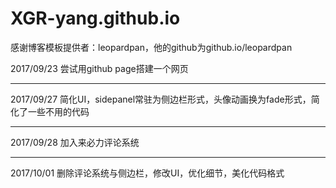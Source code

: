 # XGR-yang.github.io
感谢博客模板提供者：leopardpan，他的github为github.io/leopardpan  
  
2017/09/23 尝试用github page搭建一个网页  
<hr/>  
2017/09/27 简化UI，sidepanel常驻为侧边栏形式，头像动画换为fade形式，简化了一些不用的代码  
<hr/>  
2017/09/28 加入来必力评论系统  
<hr/>  
2017/10/01 删除评论系统与侧边栏，修改UI，优化细节，美化代码格式  
